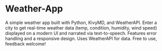 # Weather-App
A simple weather app built with Python, KivyMD, and WeatherAPI. Enter a city to get real-time weather data (temp, condition, humidity, wind speed) displayed on a modern UI and narrated via text-to-speech. Features error handling and a responsive design. Uses WeatherAPI for data. Free to use, feedback welcome!
